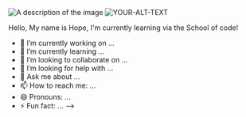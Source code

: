 <img src="https://new.express.adobe.com/id/urn:aaid:sc:EU:84dbd04a-23b2-5488-aeb6-6033259c809e?invite=true&promoid=Z2G1FQKR&mv=other" alt="A description of the image">




<picture>
 <source media="(prefers-color-scheme: dark)" srcset="https://new.express.adobe.com/publishedV2/urn:aaid:sc:EU:4485171f-3426-4725-be9a-44fd50a66d69?promoid=Y69SGM5H&mv=other">
 <source media="(prefers-color-scheme: light)" srcset="YOUR-LIGHTMODE-IMAGE">
 <img alt="YOUR-ALT-TEXT" src="YOUR-DEFAULT-IMAGE">
</picture>

Hello, My name is Hope, I'm currently learning via the School of code!


- 🔭 I’m currently working on ...
- 🌱 I’m currently learning ...
- 👯 I’m looking to collaborate on ...
- 🤔 I’m looking for help with ...
- 💬 Ask me about ...
- 📫 How to reach me: ...
- 😄 Pronouns: ...
- ⚡ Fun fact: ...
-->

